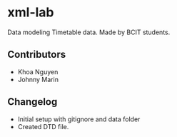 # xml-lab
Data modeling Timetable data. Made by BCIT students.

## Contributors
- Khoa Nguyen
- Johnny Marin

## Changelog
- Initial setup with gitignore and data folder
- Created DTD file.